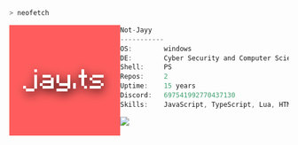 ```bash
> neofetch
```

<img src="Pfp.png" align="left" width=200>

```cs
Not-Jayy
-----------
OS:        windows
DE:        Cyber Security and Computer Science enthusiast from the UK.
Shell:     PS
Repos:     2
Uptime:    15 years
Discord:   697541992770437130
Skills:    JavaScript, TypeScript, Lua, HTML, CSS, NodeJS, Bash, VSCode
```
[![](https://discord.c99.nl/widget/theme-4/697541992770437130.png)](https://discord.com/users/697541992770437130)
